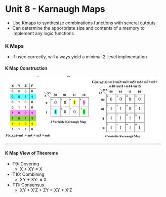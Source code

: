 



# Unit 8 - Karnaugh Maps
- Use Kmaps to synthesize combinations functions with several outputs
- Can determine the apporpriate size and contents of a memory to implement any logic functions

### K Maps
- if used correctly, will always yield a minimal 2-level implmentation

#### K Map Construction
![test](/ee109/img/img1.png)

---
#### K Map View of Theorems
- T9: Covering
    - X + XY = X
- T10: Combining 
    - XY + XY` = X
- T11: Consensus
    - XY + X’Z + ZY = XY + X’Z
